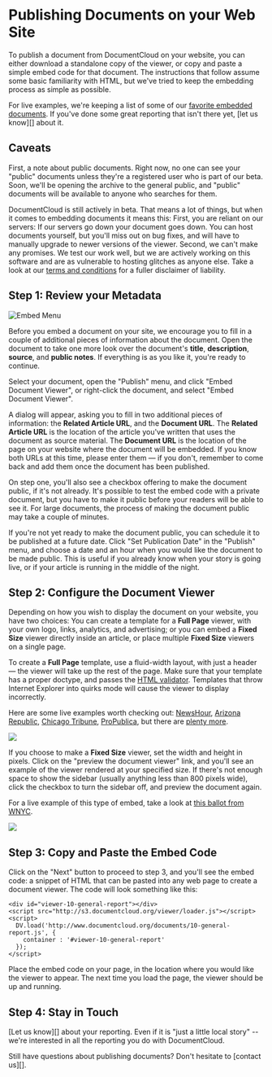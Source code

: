 # Publishing Documents on your Web Site

To publish a document from DocumentCloud on your website, you can either download a standalone copy of the viewer, or copy and paste a simple embed code for that document. The instructions that follow assume some basic familiarity with HTML, but we've tried to keep the embedding process as simple as possible.

For live examples, we're keeping a list of some of our [favorite embedded documents][].  If you've done some great reporting that isn't there yet, [let us know][] about it.
 
## Caveats

First, a note about public documents. Right now, no one can see your "public" documents unless they're a registered user who is part of our beta. Soon, we'll be opening the archive to the general public, and "public" documents will be available to anyone who searches for them.

DocumentCloud is still actively in beta. That means a lot of things, but when it comes to embedding documents it means this: First, you are reliant on our servers: If our servers go down your document goes down. You can host documents yourself, but you'll miss out on bug fixes, and will have to manually upgrade to newer versions of the viewer. Second, we can't make any promises. We test our work well, but we are actively working on this software and are as vulnerable to hosting glitches as anyone else. Take a look at our [terms and conditions][] for a fuller disclaimer of liability.

## Step 1: <span id="choose_size">Review your Metadata</span>

![Embed Menu][]

Before you embed a document on your site, we encourage you to fill in a couple of additional pieces of information about the document. Open the document to take one more look over the document's **title**, **description**, **source**, and **public notes**. If everything is as you like it, you're ready to continue.

Select your document, open the "Publish" menu, and click "Embed Document Viewer", or right-click the document, and select "Embed Document Viewer".

A dialog will appear, asking you to fill in two additional pieces of information: the **Related Article URL**, and the **Document URL**. The **Related Article URL** is the location of the article you've written that uses the document as source material. The **Document URL** is the location of the page on your website where the document will be embedded. If you know both URLs at this time, please enter them &mdash; if you don't, remember to come back and add them once the document has been published.

On step one, you'll also see a checkbox offering to make the document public, if it's not already. It's possible to test the embed code with a private document, but you have to make it public before your readers will be able to see it. For large documents, the process of making the document public may take a couple of minutes.

If you're not yet ready to make the document public, you can schedule it to be published at a future date. Click "Set Publication Date" in the "Publish" menu, and choose a date and an hour when you would like the document to be made public. This is useful if you already know when your story is going live, or if your article is running in the middle of the night.

## Step 2: <span id="template">Configure the Document Viewer</span>

Depending on how you wish to display the document on your website, you have two choices: You can create a template for a **Full Page** viewer, with your own logo, links, analytics, and advertising; or you can embed a **Fixed Size** viewer directly inside an article, or place multiple **Fixed Size** viewers on a single page.

To create a **Full Page** template, use a fluid-width layout, with just a header &mdash; the viewer will take up the rest of the page. Make sure that your template has a proper doctype, and passes the [HTML validator][]. Templates that throw Internet Explorer into quirks mode will cause the viewer to display incorrectly.

Here are some live examples worth checking out: [NewsHour][], [Arizona Republic][], [Chicago Tribune][], [ProPublica][], but there are [plenty more][].

<img src="/images/help/newshour.jpg" class="full_line" />

If you choose to make a **Fixed Size** viewer, set the width and height in pixels. Click on the "preview the document viewer" link, and you'll see an example of the viewer rendered at your specified size. If there's not enough space to show the sidebar (usually anything less than 800 pixels wide), click the checkbox to turn the sidebar off, and preview the document again.

For a live example of this type of embed, take a look at [this ballot from WNYC][].

<img src="/images/help/wnyc.jpg" class="full_line" />

## Step 3: <span id="embed">Copy and Paste the Embed Code</span>

Click on the "Next" button to proceed to step 3, and you'll see the embed code: a snippet of HTML that can be pasted into any web page to create a document viewer. The code will look something like this:

    <div id="viewer-10-general-report"></div>
    <script src="http://s3.documentcloud.org/viewer/loader.js"></script>
    <script>
      DV.load('http://www.documentcloud.org/documents/10-general-report.js', {
        container : '#viewer-10-general-report'
      });
    </script>

Place the embed code on your page, in the location where you would like the viewer to appear. The next time you load the page, the viewer should be up and running.
 
## Step 4: <span id="intouch">Stay in Touch</span>

[Let us know][] about your reporting. Even if it is "just a little local story" -- we're interested in all the reporting you do with DocumentCloud.

Still have questions about publishing documents? Don't hesitate to [contact us][].

[Embed Menu]: /images/help/embed_menu.png
[favorite embedded documents]: http://documentcloud.pbworks.com/Document-Dives
[terms and conditions]: /terms
[plenty more]: /featured
[HTML validator]: http://validator.w3.org/
[NewsHour]: http://www.pbs.org/newshour/rundown/stevens-testimony.html
[Arizona Republic]: http://www.azdatapages.com/sb1070.html
[Chicago Tribune]: http://media.apps.chicagotribune.com/docs/obama-subpoena.html
[ProPublica]: http://www.propublica.org/documents/item/magnetars-responses-to-our-questions
[this document from the Commercial Appeal]: http://www.commercialappeal.com/data/documents/bass-pro-lease/
[this ballot from WNYC]: http://beta.wnyc.org/articles/its-free-country/2010/sep/07/new-nyc-ballot-could-cause-confusion/
